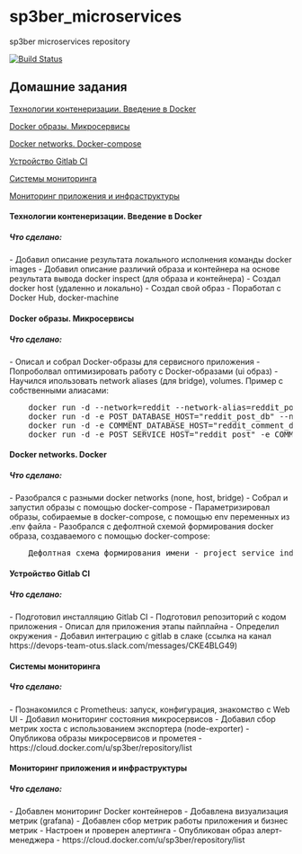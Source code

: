 # sp3ber_microservices
sp3ber microservices repository

[![Build Status](https://travis-ci.com/otus-devops-2019-05/sp3ber_microservices.svg?branch=master)](https://travis-ci.com/otus-devops-2019-05/sp3ber_infra)

## Домашние задания

[Технологии контенеризации. Введение в Docker](#docker_2)

[Docker образы. Микросервисы](#docker_3)

[Docker networks. Docker-compose](#docker_4)

[Устройство Gitlab CI](#gitlab_ci)

[Системы мониторинга](#monitoring_1)

[Мониторинг приложения и инфраструктуры](#monitoring_2)

<a name="#docker_2"><h4>Технологии контенеризации. Введение в Docker</h4></a>

<h5>Что сделано:</h3>
- Добавил описание результата локального исполнения команды docker images
- Добавил описание различий образа и контейнера на основе результата вывода docker inspect (для образа и контейнера)
- Создал docker host (удаленно и локально)
- Создал свой образ
- Поработал с Docker Hub, docker-machine


<a name="#docker_3"><h4>Docker образы. Микросервисы</h4></a>

<h5>Что сделано:</h3>
- Описал и собрал Docker-образы для сервисного приложения
- Попроболвал оптимизировать работу с Docker-образами (ui образ)
- Научился ипользовать network aliases (для bridge), volumes. Пример с собственными алиасами:
<pre>
    docker run -d --network=reddit --network-alias=reddit_post_db --network-alias=reddit_comment_db mongo:latest
    docker run -d -e POST_DATABASE_HOST="reddit_post_db" --network=reddit --network-alias=reddit_post sp3ber/post:1.0
    docker run -d -e COMMENT_DATABASE_HOST="reddit_comment_db" --network=reddit --network-alias=reddit_comment sp3ber/comment:1.0
    docker run -d -e POST_SERVICE_HOST="reddit_post" -e COMMENT_SERVICE_HOST="reddit_comment" --network=reddit -p 9292:9292 sp3ber/ui:1.0
</pre>

<a name="#docker_4"><h4>Docker networks. Docker</h4></a>

<h5>Что сделано:</h3>
- Разобрался с разными docker networks (none, host, bridge)
- Собрал и запустил образы с помощью docker-compose
- Параметризировал образы, собираемые в docker-compose, с помощью env переменных из .env файла
- Разобрался с дефолтной схемой формирования docker образа, создаваемого с помощью docker-compose:
<pre>
    Дефолтная схема формирования имени - project_service_index (где project и service в нашем случае просто подкаталоги, а index - номер инстанса - т.к. мы не скейлим ничего, то всех инстансов по одному), но имя можно задать самому через поле container_name
</pre>

<a name="#gitlab_ci"><h4>Устройство Gitlab CI</h4></a>

<h5>Что сделано:</h3>
- Подготовил инсталляцию Gitlab CI
- Подготовил репозиторий с кодом приложения
- Описал для приложения этапы пайплайна
- Определил окружения
- Добавил интеграцию с gitlab в слаке (ссылка на канал https://devops-team-otus.slack.com/messages/CKE4BLG49)

<a name="#monitoring_1"><h4>Системы мониторинга</h4></a>

<h5>Что сделано:</h3>
- Познакомился с Prometheus: запуск, конфигурация, знакомство с Web UI
- Добавил мониторинг состояния микросервисов
- Добавил сбор метрик хоста с использованием экспортера (node-exporter)
- Опубликова образы микросервисов и прометея - https://cloud.docker.com/u/sp3ber/repository/list

<a name="#monitoring_2"><h4>Мониторинг приложения и инфраструктуры</h4></a>

<h5>Что сделано:</h3>
- Добавлен мониторинг Docker контейнеров
- Добавлена визуализация метрик (grafana)
- Добавлен сбор метрик работы приложения и бизнес метрик
- Настроен и проверен  алертинга
- Опубликован образ алерт-менеджера - https://cloud.docker.com/u/sp3ber/repository/list
